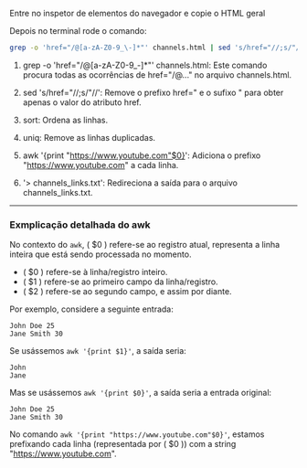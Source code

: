 Entre no inspetor de elementos do navegador e copie o HTML geral

Depois no terminal rode o comando:

```bash
grep -o 'href="/@[a-zA-Z0-9_\-]*"' channels.html | sed 's/href="//;s/"//' | sort | uniq | awk '{print "https://www.youtube.com"$1}' > channels_links.txt
```

1. grep -o 'href="/@[a-zA-Z0-9_\-]*"' channels.html: Este comando procura todas as ocorrências de href="/@..." no arquivo channels.html.

2. sed 's/href="//;s/"//': Remove o prefixo href=" e o sufixo " para obter apenas o valor do atributo href.

3. sort: Ordena as linhas.

4. uniq: Remove as linhas duplicadas.

5. awk '{print "https://www.youtube.com"$0}': Adiciona o prefixo "https://www.youtube.com" a cada linha.

6. '> channels_links.txt': Redireciona a saída para o arquivo channels_links.txt.

---

### Exmplicação detalhada do awk

No contexto do `awk`, \( \$0 \) refere-se ao registro atual, representa a linha inteira que está sendo processada no momento.

- \( \$0 \) refere-se à linha/registro inteiro.
- \( \$1 \) refere-se ao primeiro campo da linha/registro.
- \( \$2 \) refere-se ao segundo campo, e assim por diante.

Por exemplo, considere a seguinte entrada:

```
John Doe 25
Jane Smith 30
```

Se usássemos `awk '{print $1}'`, a saída seria:

```
John
Jane
```

Mas se usássemos `awk '{print $0}'`, a saída seria a entrada original:

```
John Doe 25
Jane Smith 30
```

No comando `awk '{print "https://www.youtube.com"$0}'`, estamos prefixando cada linha (representada por \( \$0 \)) com a string "https://www.youtube.com".